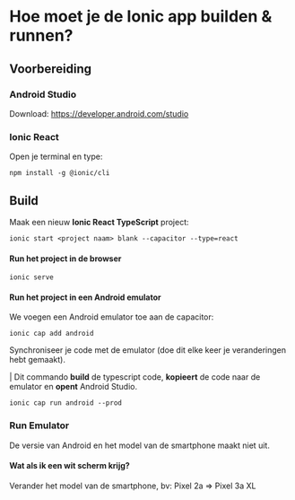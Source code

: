 # Hoe moet je de Ionic app builden & runnen?

## Voorbereiding
### Android Studio
Download: https://developer.android.com/studio
### Ionic React
Open je terminal en type:
```
npm install -g @ionic/cli
```

## Build
Maak een nieuw **Ionic React TypeScript** project:
```
ionic start <project naam> blank --capacitor --type=react
```

#### Run het project in de browser
```
ionic serve
```

#### Run het project in een Android emulator
We voegen een Android emulator toe aan de capacitor:
```
ionic cap add android
```
Synchroniseer je code met de emulator (doe dit elke keer je veranderingen hebt gemaakt).

| Dit commando **build** de typescript code, **kopieert** de code naar de emulator en **opent** Android Studio.
```
ionic cap run android --prod
```
### Run Emulator
De versie van Android en het model van de smartphone maakt niet uit.

#### Wat als ik een wit scherm krijg?
Verander het model van de smartphone, bv: Pixel 2a => Pixel 3a XL